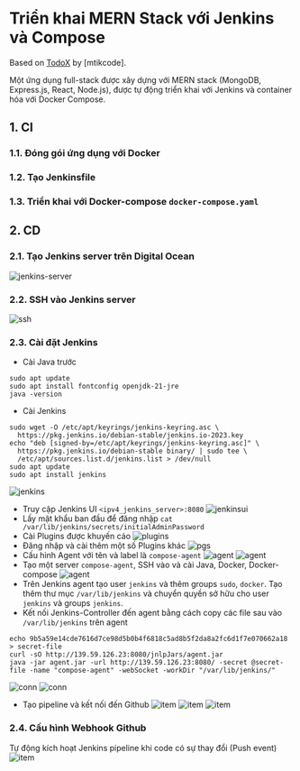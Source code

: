 # Triển khai MERN Stack với Jenkins và Compose

Based on [TodoX](https://github.com/mtikcode/mtikcode_todoX.git) by [mtikcode].

Một ứng dụng full-stack được xây dựng với MERN stack (MongoDB, Express.js, React, Node.js), được tự động triển khai với Jenkins và container hóa với Docker Compose.

## 1. CI
### 1.1. Đóng gói ứng dụng với Docker
### 1.2. Tạo Jenkinsfile
### 1.3. Triển khai với Docker-compose `docker-compose.yaml`
## 2. CD
### 2.1. Tạo Jenkins server trên Digital Ocean
![jenkins-server](images/jenkins-server.png)
### 2.2. SSH vào Jenkins server
![ssh](images/ssh-jenkins-server.png)
### 2.3. Cài đặt Jenkins
- Cài Java trước
```
sudo apt update
sudo apt install fontconfig openjdk-21-jre
java -version
```
- Cài Jenkins
```
sudo wget -O /etc/apt/keyrings/jenkins-keyring.asc \
  https://pkg.jenkins.io/debian-stable/jenkins.io-2023.key
echo "deb [signed-by=/etc/apt/keyrings/jenkins-keyring.asc]" \
  https://pkg.jenkins.io/debian-stable binary/ | sudo tee \
  /etc/apt/sources.list.d/jenkins.list > /dev/null
sudo apt update
sudo apt install jenkins
```
![jenkins](images/jenkins.png)
- Truy cập Jenkins UI
`<ipv4_jenkins_server>:8080`
![jenkinsui](images/jenkins-ui.png)
- Lấy mật khẩu ban đầu để đăng nhập
`cat /var/lib/jenkins/secrets/initialAdminPassword`
- Cài Plugins được khuyến cáo
![plugins](images/plugins.png)
- Đăng nhập và cài thêm một số Plugins khác
![pgs](images/pgs.png)
- Cấu hình Agent với tên và label là `compose-agent`
![agent](images/compose-agent.png)
![agent](images/compose-agent-config.png)
- Tạo một server `compose-agent`, SSH vào và cài Java, Docker, Docker-compose
![agent](images/docker-status.png)
- Trên Jenkins agent tạo user `jenkins` và thêm groups `sudo`, `docker`. Tạo thêm thư mục `/var/lib/jenkins` và chuyển quyền sở hữu cho user `jenkins` và groups `jenkins`.
- Kết nối Jenkins-Controller đến agent bằng cách copy các file sau vào `/var/lib/jenkins` trên agent
```
echo 9b5a59e14cde7616d7ce98d5b0b4f6818c5ad8b5f2da8a2fc6d1f7e070662a18 > secret-file
curl -sO http://139.59.126.23:8080/jnlpJars/agent.jar
java -jar agent.jar -url http://139.59.126.23:8080/ -secret @secret-file -name "compose-agent" -webSocket -workDir "/var/lib/jenkins/"
```
![conn](images/conn-controller-agent.png)
![conn](images/conn.png)
- Tạo pipeline và kết nối đến Github
![item](images/item.png)
![item](images/pipeline.png)
![item](images/demo.png)
### 2.4. Cấu hình Webhook Github
Tự động kích hoạt Jenkins pipeline khi code có sự thay đổi (Push event)
![item](images/webhook.png)


